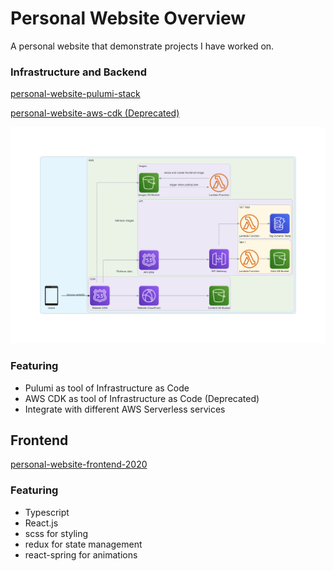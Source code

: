 # Personal Website Overview

A personal website that demonstrate projects I have worked on.

### Infrastructure and Backend

[personal-website-pulumi-stack](https://github.com/IsaacOrzDev/personal-website-pulumi-stack)

[personal-website-aws-cdk (Deprecated)](https://github.com/IsaacOrzDev/personal-website-aws-cdk)

![AWS](./diagrams_image.png)

### Featuring

- Pulumi as tool of Infrastructure as Code
- AWS CDK as tool of Infrastructure as Code (Deprecated)
- Integrate with different AWS Serverless services

## Frontend

[personal-website-frontend-2020](https://github.com/IsaacOrzDev/personal-website-frontend-2020)

### Featuring

- Typescript
- React.js
- scss for styling
- redux for state management
- react-spring for animations
